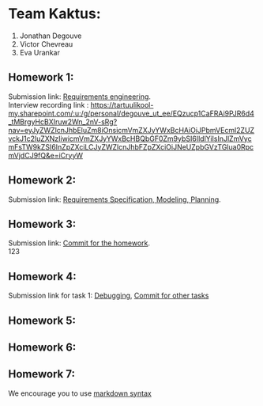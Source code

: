 # Team Kaktus:
1. Jonathan Degouve
2. Victor Chevreau
3. Eva Urankar

## Homework 1:
Submission link: [Requirements engineering](https://bitbucket.org/software-engineering-kaktus/lg10-kaktus/wiki/HW-1%20Requirements%20engineering). <br>
Interview recording link : https://tartuulikool-my.sharepoint.com/:u:/g/personal/degouve_ut_ee/EQzucp1CaFRAi9PJR6d4_tMBrgyHcBXIruw2Wn_2nV-sRg?nav=eyJyZWZlcnJhbEluZm8iOnsicmVmZXJyYWxBcHAiOiJPbmVEcml2ZUZvckJ1c2luZXNzIiwicmVmZXJyYWxBcHBQbGF0Zm9ybSI6IldlYiIsInJlZmVycmFsTW9kZSI6InZpZXciLCJyZWZlcnJhbFZpZXciOiJNeUZpbGVzTGlua0RpcmVjdCJ9fQ&e=iCryyW

## Homework 2:
Submission link: [Requirements Specification, Modeling, Planning](https://bitbucket.org/software-engineering-kaktus/lg10-kaktus/wiki/HW-2%20Requirements%20Specification,%20Modeling,%20Planning).

## Homework 3:
Submission link: [Commit for the homework](https://bitbucket.org/software-engineering-kaktus/lg10-kaktus/commits/7c35f96f5ac7a7fff06a52131adea54e7c3212e4). <br>
123

## Homework 4:
Submission link for task 1: [Debugging](https://bitbucket.org/software-engineering-kaktus/lg10-kaktus/wiki/HW-4%20Development%20Pha), [Commit for other tasks](https://bitbucket.org/software-engineering-kaktus/lg10-kaktus/commits/tag/homework-4) <br>

## Homework 5:
<Links to the solution>

## Homework 6:
<Links to the solution>

## Homework 7:
<Links to the solution>

We encourage you to use [markdown syntax](https://confluence.atlassian.com/bitbucketserver/markdown-syntax-guide-776639995.html)